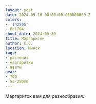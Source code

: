```yaml
---
layout: post
date: 2024-05-16 00:00:00.000000000 Z
colors:
- '142505'
- 0c1704
shoot_date: 2024-05-09
title: Маргаритки
author: К.С.
location: Минск
tags:
- растения
- маргаритки
- цветы
gear:
- 70D
- 55-250mm
---
```

Маргариток вам для разнообразия.


